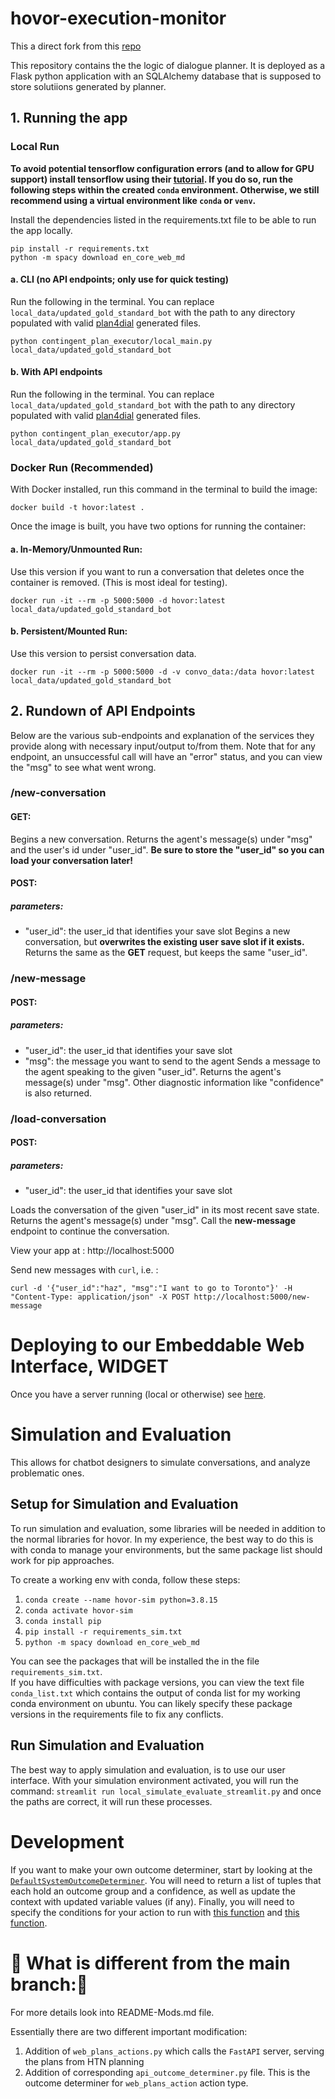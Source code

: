 
# hovor-execution-monitor

This a direct fork from this [repo](https://github.com/UniBwM-IFS-AILab/FRICO-Sub-HOVOR.git)

This repository contains the the logic of dialogue planner. It is deployed as a Flask python application with an SQLAlchemy database that is supposed to store solutiions generated by planner.

## 1. Running the app

### Local Run
**To avoid potential tensorflow configuration errors (and to allow for GPU support) install tensorflow using their [tutorial](https://www.tensorflow.org/install/pip). If you do so, run the following steps within the created `conda` environment. Otherwise, we still recommend using a virtual environment like `conda` or `venv`.**

Install the dependencies listed in the requirements.txt file to be able to run the app locally.

  ```
pip install -r requirements.txt
python -m spacy download en_core_web_md
  ```
#### a. CLI (no API endpoints; only use for quick testing)
Run the following in the terminal. You can replace ``local_data/updated_gold_standard_bot`` with the path to any directory populated with valid [plan4dial](https://github.com/dialogue-planning/plan4dial) generated files.
  ```
python contingent_plan_executor/local_main.py local_data/updated_gold_standard_bot
  ```

#### b. With API endpoints
Run the following in the terminal. You can replace ``local_data/updated_gold_standard_bot`` with the path to any directory populated with valid [plan4dial](https://github.com/dialogue-planning/plan4dial) generated files.
  ```
python contingent_plan_executor/app.py local_data/updated_gold_standard_bot
  ```

### Docker Run (Recommended)

With Docker installed, run this command in the terminal to build the image:

```
docker build -t hovor:latest .
```

Once the image is built, you have two options for running the container:

#### a. In-Memory/Unmounted Run:
Use this version if you want to run a conversation that deletes once the container is
removed. (This is most ideal for testing).

```
docker run -it --rm -p 5000:5000 -d hovor:latest local_data/updated_gold_standard_bot
```

#### b. Persistent/Mounted Run:
Use this version to persist conversation data.  
```
docker run -it --rm -p 5000:5000 -d -v convo_data:/data hovor:latest local_data/updated_gold_standard_bot
```

## 2. Rundown of API Endpoints
Below are the various sub-endpoints and explanation of the services they provide along with necessary input/output to/from them. Note that for any endpoint, an unsuccessful call will have an "error" status, and you can view the "msg" to see what went wrong.

### /new-conversation
#### GET:
Begins a new conversation. Returns the agent's message(s) under "msg" and the user's id under "user_id". **Be sure to store the "user_id" so you can load your conversation later!**

#### POST:
##### parameters: 
- "user_id": the user_id that identifies your save slot
Begins a new conversation, but **overwrites the existing user save slot if it exists.** 
Returns the same as the **GET** request, but keeps the same "user_id".

### /new-message
#### POST:
##### parameters:
- "user_id": the user_id that identifies your save slot
- "msg": the message you want to send to the agent
Sends a message to the agent speaking to the given "user_id". Returns the agent's message(s) under "msg". Other diagnostic information like "confidence" is also returned.

### /load-conversation
#### POST:
##### parameters:
- "user_id": the user_id that identifies your save slot

Loads the conversation of the given "user_id" in its most recent save state. Returns the agent's message(s) under "msg". Call the **new-message** endpoint to continue the conversation.

View your app at : http://localhost:5000 

Send new messages with `curl`, i.e. :
  ```
curl -d '{"user_id":"haz", "msg":"I want to go to Toronto"}' -H "Content-Type: application/json" -X POST http://localhost:5000/new-message
  ```

# Deploying to our Embeddable Web Interface, WIDGET
Once you have a server running (local or otherwise) see [here](https://github.com/dialogue-planning/widget).

# Simulation and Evaluation
This allows for chatbot designers to simulate conversations, and analyze problematic ones. 


## Setup for Simulation and Evaluation
To run simulation and evaluation, some libraries will be needed in addition to the normal libraries for hovor. In my experience, the best way to do this is with conda to manage your environments, but the same package list should work for pip approaches. 

To create a working env with conda, follow these steps:
1. `conda create --name hovor-sim python=3.8.15`
2. `conda activate hovor-sim`
3. `conda install pip`
4. `pip install -r requirements_sim.txt`
5. `python -m spacy download en_core_web_md`

You can see the packages that will be installed the in the file `requirements_sim.txt`.  
If you have difficulties with package versions, you can view the text file `conda_list.txt` which contains the output of conda list for my working conda environment on ubuntu. You can likely specify these package versions in the requirements file to fix any conflicts.

## Run Simulation and Evaluation
The best way to apply simulation and evaluation, is to use our user interface. With your simulation environment activated, you will run the command: `streamlit run local_simulate_evaluate_streamlit.py` and once the paths are correct, it will run these processes. 

# Development
If you want to make your own outcome determiner, start by looking at the [`DefaultSystemOutcomeDeterminer`](https://github.com/dialogue-planning/contingent-plan-executor/blob/main/contingent_plan_executor/hovor/outcome_determiners/default_system_outcome_determiner.py). You will need to return a list of tuples that each hold an outcome group and a confidence, as well as update the context with updated variable values (if any). Finally, you will need to specify the conditions for your action to run with [this function](https://github.com/dialogue-planning/contingent-plan-executor/blob/c0e6f497948dea46cfcdf6889b3fd3e1d8c55425/contingent_plan_executor/hovor/configuration/json_configuration_postprocessing.py#L207) and [this function](https://github.com/dialogue-planning/contingent-plan-executor/blob/c0e6f497948dea46cfcdf6889b3fd3e1d8c55425/contingent_plan_executor/hovor/configuration/json_configuration_provider.py#L219).


# 🚧 What is different from the main branch:🚧 

For more details look into README-Mods.md file. 


Essentially there are two different important modification: 

  1. Addition of `web_plans_actions.py` which calls the `FastAPI` server, serving the plans from HTN planning
  2. Addition of corresponding `api_outcome_determiner.py` file. This is the outcome determiner for `web_plans_action` action type. 

